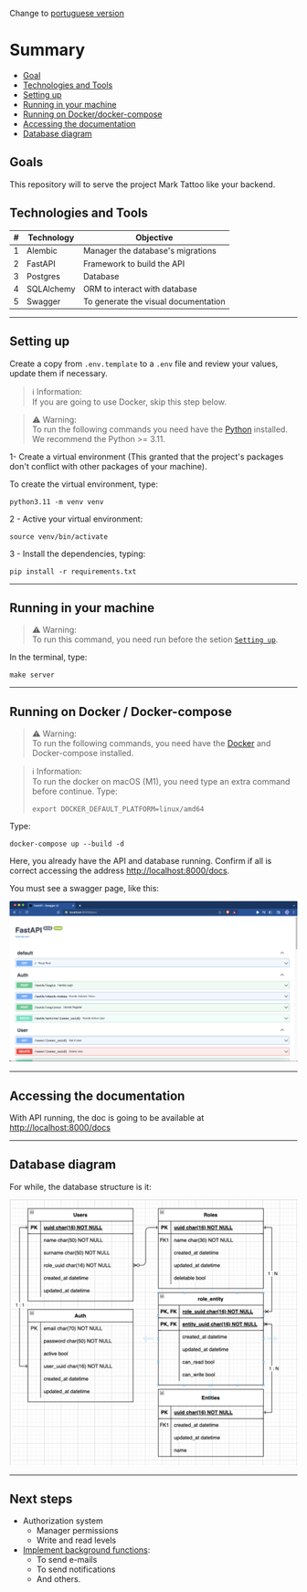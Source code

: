Change to [portuguese version](./documentation/readme_pt.md)

# Summary
* [Goal](#goals)
* [Technologies and Tools](#technologies-and-tools)
* [Setting up](#setting-up)
* [Running in your machine](#running-in-your-machine)
* [Running on Docker/docker-compose](#running-on-docker--docker-compose)
* [Accessing the documentation](#accessing-the-documentation)
* [Database diagram](#database-diagram)

## Goals
This repository will to serve the project Mark Tattoo like your backend.

## Technologies and Tools

| #   | Technology | Objective                            |
|-----|------------|--------------------------------------|
| 1   | Alembic    | Manager the database's migrations    |
| 2   | FastAPI    | Framework to build the API           |
| 3   | Postgres   | Database                             |
 | 4   | SQLAlchemy | ORM to interact with database        |
| 5   | Swagger    | To generate the visual documentation |

----

## Setting up
Create a copy from `.env.template` to a `.env` file and review your values, update them if necessary.

> ℹ️ Information:<br/>
> If you are going to use Docker, skip this step below.

> ⚠️ Warning:<br/>
> To run the following commands you need have the [Python](https://www.python.org/) installed.
> We recommend the Python >= 3.11.

1- Create a virtual environment
(This granted that the project's packages don't conflict with other packages of your machine).

To create the virtual environment, type:
<pre><code>python3.11 -m venv venv</code></pre>

2 - Active your virtual environment:
<pre><code>source venv/bin/activate</code></pre>

3 - Install the dependencies, typing:

<pre><code>pip install -r requirements.txt</code></pre>

----

## Running in your machine

> ⚠️ Warning:<br/>
> To run this command, you need run before the setion [`Setting up`](#setting-up).

In the terminal, type:
<pre><code>make server</code></pre>

---

## Running on Docker / Docker-compose
> ⚠️ Warning:<br/>
> To run the following commands, you need have the [Docker](https://www.docker.com/) and Docker-compose installed.

> ℹ️ Information:<br/>
> To run the docker on macOS (M1), you need type an extra command before continue.
> Type:
>  <pre><code>export DOCKER_DEFAULT_PLATFORM=linux/amd64</code></pre>

Type:
<pre><code>docker-compose up --build -d</code></pre>

Here, you already have the API and database running.
Confirm if all is correct accessing the address [http://localhost:8000/docs](http://localhost:8000/docs).

You must see a swagger page, like this:

<img src="./documentation/img/docs.png" alt="Documentation page"/>

----
## Accessing the documentation

With API running, the doc is going to be available at [http://localhost:8000/docs](http://localhost:8000/docs)

----
## Database diagram
For while, the database structure is it:

<img src="./documentation/img/database-diagram.png" alt="Database diagram"/>

--- 
## Next steps

* Authorization system
  * Manager permissions
  * Write and read levels
* [Implement background functions](https://fastapi.tiangolo.com/tutorial/background-tasks/):
  * To send e-mails
  * To send notifications
  * And others.
